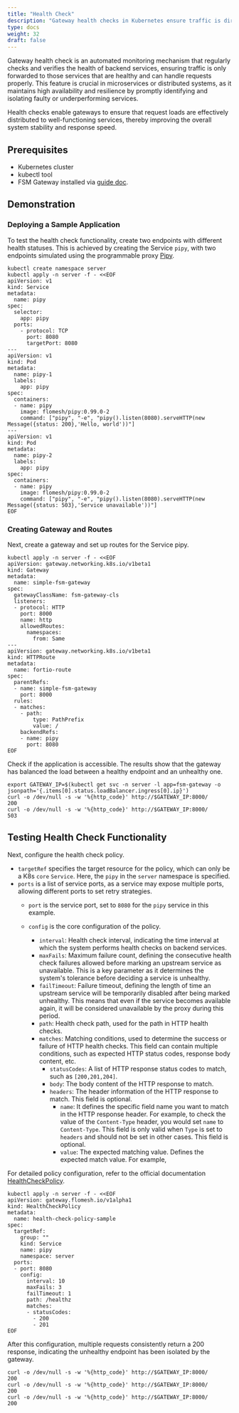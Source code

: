 ```yaml
---
title: "Health Check"
description: "Gateway health checks in Kubernetes ensure traffic is directed only to healthy services, enhancing system availability and resilience by isolating unhealthy endpoints in microservices."
type: docs
weight: 32
draft: false
---
```


Gateway health check is an automated monitoring mechanism that regularly checks and verifies the health of backend services, ensuring traffic is only forwarded to those services that are healthy and can handle requests properly. This feature is crucial in microservices or distributed systems, as it maintains high availability and resilience by promptly identifying and isolating faulty or underperforming services.

Health checks enable gateways to ensure that request loads are effectively distributed to well-functioning services, thereby improving the overall system stability and response speed.

## Prerequisites

- Kubernetes cluster
- kubectl tool
- FSM Gateway installed via [guide doc](/guides/traffic_management/ingress/fsm_gateway/installation).

## Demonstration

### Deploying a Sample Application

To test the health check functionality, create two endpoints with different health statuses. This is achieved by creating the Service `pipy`, with two endpoints simulated using the programmable proxy [Pipy](https://github.com/flomesh-io/pipy).

```shell
kubectl create namespace server
kubectl apply -n server -f - <<EOF
apiVersion: v1
kind: Service
metadata:
  name: pipy
spec:
  selector:
    app: pipy
  ports:
    - protocol: TCP
      port: 8080
      targetPort: 8080
---
apiVersion: v1
kind: Pod
metadata:
  name: pipy-1
  labels:
    app: pipy
spec:
  containers:
  - name: pipy
    image: flomesh/pipy:0.99.0-2
    command: ["pipy", "-e", "pipy().listen(8080).serveHTTP(new Message({status: 200},'Hello, world'))"]
---
apiVersion: v1
kind: Pod
metadata:
  name: pipy-2
  labels:
    app: pipy
spec:
  containers:
  - name: pipy
    image: flomesh/pipy:0.99.0-2
    command: ["pipy", "-e", "pipy().listen(8080).serveHTTP(new Message({status: 503},'Service unavailable'))"]
EOF
```

### Creating Gateway and Routes

Next, create a gateway and set up routes for the Service pipy.

```shell
kubectl apply -n server -f - <<EOF
apiVersion: gateway.networking.k8s.io/v1beta1
kind: Gateway
metadata:
  name: simple-fsm-gateway
spec:
  gatewayClassName: fsm-gateway-cls
  listeners:
  - protocol: HTTP
    port: 8000
    name: http
    allowedRoutes:
      namespaces:
        from: Same
---
apiVersion: gateway.networking.k8s.io/v1beta1
kind: HTTPRoute
metadata:
  name: fortio-route
spec:
  parentRefs:
  - name: simple-fsm-gateway
    port: 8000
  rules:
  - matches:
    - path:
        type: PathPrefix
        value: /
    backendRefs:
    - name: pipy
      port: 8080
EOF
```

Check if the application is accessible. The results show that the gateway has balanced the load between a healthy endpoint and an unhealthy one.

```shell
export GATEWAY_IP=$(kubectl get svc -n server -l app=fsm-gateway -o jsonpath='{.items[0].status.loadBalancer.ingress[0].ip}')
curl -o /dev/null -s -w '%{http_code}' http://$GATEWAY_IP:8000/
200
curl -o /dev/null -s -w '%{http_code}' http://$GATEWAY_IP:8000/
503
```

## Testing Health Check Functionality

Next, configure the health check policy.

- `targetRef` specifies the target resource for the policy, which can only be a K8s `core` `Service`. Here, the `pipy` in the `server` namespace is specified.
- `ports` is a list of service ports, as a service may expose multiple ports, allowing different ports to set retry strategies.
	- `port` is the service port, set to `8080` for the `pipy` service in this example.
	- `config` is the core configuration of the policy.

		* `interval`: Health check interval, indicating the time interval at which the system performs health checks on backend services.
		* `maxFails`: Maximum failure count, defining the consecutive health check failures allowed before marking an upstream service as unavailable. This is a key parameter as it determines the system's tolerance before deciding a service is unhealthy.
		* `failTimeout`: Failure timeout, defining the length of time an upstream service will be temporarily disabled after being marked unhealthy. This means that even if the service becomes available again, it will be considered unavailable by the proxy during this period.
		* `path`: Health check path, used for the path in HTTP health checks.
		* `matches`: Matching conditions, used to determine the success or failure of HTTP health checks. This field can contain multiple conditions, such as expected HTTP status codes, response body content, etc.
			* `statusCodes`: A list of HTTP response status codes to match, such as `[200,201,204]`.
			* `body`: The body content of the HTTP response to match.
			* `headers`: The header information of the HTTP response to match. This field is optional.
				* `name`: It defines the specific field name you want to match in the HTTP response header. For example, to check the value of the `Content-Type` header, you would set `name` to `Content-Type`. This field is only valid when `Type` is set to `headers` and should not be set in other cases. This field is optional.
				* `value`: The expected matching value. Defines the expected match value. For example,

For detailed policy configuration, refer to the official documentation [HealthCheckPolicy](/api_reference/policyattachment/v1alpha1/#gateway.flomesh.io/v1alpha1.HealthCheckPolicy).

```shell
kubectl apply -n server -f - <<EOF
apiVersion: gateway.flomesh.io/v1alpha1
kind: HealthCheckPolicy
metadata:
  name: health-check-policy-sample
spec:
  targetRef:
    group: ""
    kind: Service
    name: pipy
    namespace: server
  ports:
  - port: 8080
    config: 
      interval: 10
      maxFails: 3
      failTimeout: 1
      path: /healthz
      matches:
      - statusCodes: 
        - 200
        - 201
EOF
```

After this configuration, multiple requests consistently return a 200 response, indicating the unhealthy endpoint has been isolated by the gateway.

```shell
curl -o /dev/null -s -w '%{http_code}' http://$GATEWAY_IP:8000/
200
curl -o /dev/null -s -w '%{http_code}' http://$GATEWAY_IP:8000/
200
curl -o /dev/null -s -w '%{http_code}' http://$GATEWAY_IP:8000/
200
```
